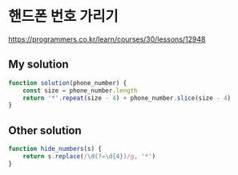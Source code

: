 # 핸드폰 번호 가리기

https://programmers.co.kr/learn/courses/30/lessons/12948

## My solution

```js
function solution(phone_number) {
	const size = phone_number.length
	return '*'.repeat(size - 4) + phone_number.slice(size - 4)
}
```

## Other solution

```js
function hide_numbers(s) {
	return s.replace(/\d(?=\d{4})/g, '*')
}
```
